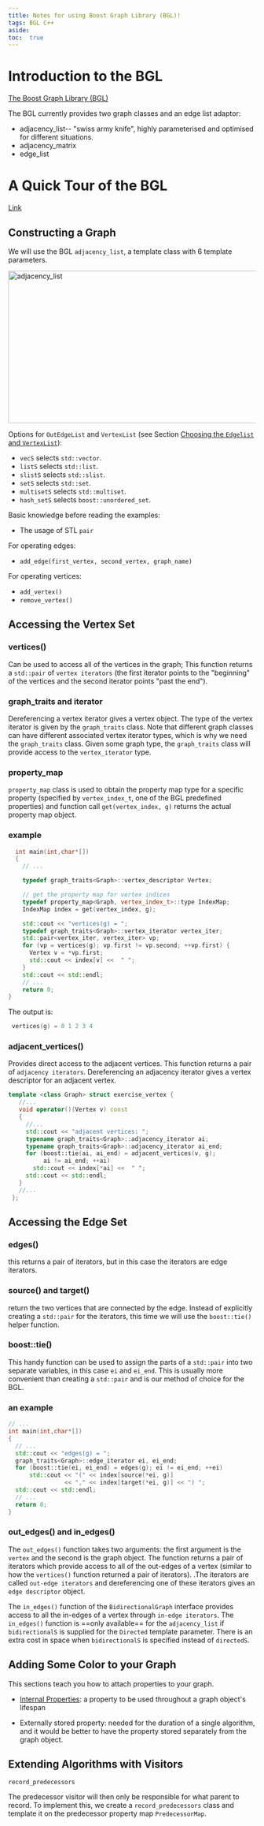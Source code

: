 ```yaml
---
title: Notes for using Boost Graph Library (BGL)!
tags: BGL C++
aside:
toc:  true
---
```


# Introduction to the BGL

[The Boost Graph Library (BGL)][32567fb2]

[32567fb2]: https://www.boost.org/doc/libs/1_69_0/libs/graph/doc/index.html "BGL"

  The BGL currently provides two graph classes and an edge list adaptor:
  - adjacency_list-- "swiss army knife", highly parameterised and optimised for  different situations.
  - adjacency_matrix
  - edge_list

# A Quick Tour of the BGL

[Link](https://www.boost.org/doc/libs/1_69_0/libs/graph/doc/quick_tour.html)

## Constructing a Graph

We will use the BGL ```adjacency_list```, a template class with 6 template parameters.

<a data-flickr-embed="true"  href="https://www.flickr.com/photos/147825726@N02/46824988074/in/dateposted-public/" title="adjacency_list"><img src="https://live.staticflickr.com/7830/46824988074_394c5d070b_b.jpg" width="1024" height="309" alt="adjacency_list"></a><script async src="//embedr.flickr.com/assets/client-code.js" charset="utf-8"></script>

Options for ```OutEdgeList``` and ```VertexList``` (see Section [Choosing the `Edgelist` and `VertexList`](https://www.boost.org/doc/libs/1_69_0/libs/graph/doc/using_adjacency_list.html#sec:choosing-graph-type)):

- ```vecS``` selects ```std::vector```.
- ```listS``` selects ```std::list```.
- ```slistS``` selects ```std::slist```.
- ```setS``` selects ```std::set```.
- ```multisetS``` selects ```std::multiset```.
- ```hash_setS``` selects ```boost::unordered_set```.

Basic knowledge before reading the examples:
- The usage of STL ```pair```

For operating edges:
- ```add_edge(first_vertex, second_vertex, graph_name)```

For operating vertices:
- ```add_vertex()```
- ```remove_vertex()```

## Accessing the Vertex Set

### vertices()
Can be used to access all of the vertices in the graph;
This function returns a ```std::pair``` of ```vertex iterators``` (the first iterator points to the "beginning" of the vertices and the second iterator points "past the end").

### graph_traits and iterator
 Dereferencing a vertex iterator gives a vertex object. The type of the vertex iterator is given by the ```graph_traits``` class. Note that different graph classes can have different associated vertex iterator types, which is why we need the ```graph_traits``` class. Given some graph type, the ```graph_traits``` class will provide access to the ```vertex_iterator``` type.

### property_map
 ```property_map``` class is used to obtain the property map type for a specific property (specified by ```vertex_index_t```, one of the BGL predefined properties) and function call ```get(vertex_index, g)``` returns the actual property map object.

### example

```c++
  int main(int,char*[])
  {
    // ...

    typedef graph_traits<Graph>::vertex_descriptor Vertex;

    // get the property map for vertex indices
    typedef property_map<Graph, vertex_index_t>::type IndexMap;
    IndexMap index = get(vertex_index, g);

    std::cout << "vertices(g) = ";
    typedef graph_traits<Graph>::vertex_iterator vertex_iter;
    std::pair<vertex_iter, vertex_iter> vp;
    for (vp = vertices(g); vp.first != vp.second; ++vp.first) {
      Vertex v = *vp.first;
      std::cout << index[v] <<  " ";
    }
    std::cout << std::endl;
    // ...
    return 0;
}

```

The output is:

```c++
 vertices(g) = 0 1 2 3 4
```
### adjacent_vertices()
Provides direct access to the adjacent vertices. This function returns a pair of ```adjacency iterators```. Dereferencing an adjacency iterator gives a vertex descriptor for an adjacent vertex.

```c++
template <class Graph> struct exercise_vertex {
   //...
   void operator()(Vertex v) const
   {
     //...
     std::cout << "adjacent vertices: ";
     typename graph_traits<Graph>::adjacency_iterator ai;
     typename graph_traits<Graph>::adjacency_iterator ai_end;
     for (boost::tie(ai, ai_end) = adjacent_vertices(v, g);
          ai != ai_end; ++ai)
       std::cout << index[*ai] <<  " ";
     std::cout << std::endl;
   }
   //...
 };

```

## Accessing the Edge Set

### edges()
this returns a pair of iterators, but in this case the iterators are edge iterators.

### source() and target()
return the two vertices that are connected by the edge. Instead of explicitly creating a ```std::pair``` for the iterators, this time we will use the ```boost::tie()``` helper function.

### boost::tie()
This handy function can be used to assign the parts of a ```std::pair``` into two separate variables, in this case ```ei``` and ```ei_end```. This is usually more convenient than creating a ```std::pair``` and is our method of choice for the BGL.

### an example

```c++
// ...
int main(int,char*[])
{
  // ...
  std::cout << "edges(g) = ";
  graph_traits<Graph>::edge_iterator ei, ei_end;
  for (boost::tie(ei, ei_end) = edges(g); ei != ei_end; ++ei)
      std::cout << "(" << index[source(*ei, g)]
                << "," << index[target(*ei, g)] << ") ";
  std::cout << std::endl;
  // ...
  return 0;
}

```

### out_edges() and in_edges()
The ```out_edges()``` function takes two arguments: the first argument is the ```vertex``` and the second is the graph object. The function returns a pair of iterators which provide access to all of the out-edges of a vertex (similar to how the ```vertices()``` function returned a pair of iterators). .The iterators are called ```out-edge iterators``` and dereferencing one of these iterators gives an ```edge descriptor``` object.

The ```in_edges()``` function of the ```BidirectionalGraph``` interface provides access to all the in-edges of a vertex through ```in-edge iterators```. The ```in_edges()``` function is ==only available== for the ```adjacency_list``` if ```bidirectionalS``` is supplied for the ```Directed``` template parameter. There is an extra cost in space when ```bidirectionalS``` is specified instead of ```directedS```.

## Adding Some Color to your Graph

This sections teach you how to attach properties to your graph.

- [Internal Properties](<https://www.boost.org/doc/libs/1_69_0/libs/graph/doc/using_adjacency_list.html#sec:adjacency-list-properties>): a property to be used throughout a graph object's lifespan

- Externally stored property: needed for the duration of a single algorithm, and it would be better to have the property stored separately from the graph object.

## Extending Algorithms with Visitors

```record_predecessors```

The predecessor visitor will then only be responsible for what parent to record. To implement this, we create a `record_predecessors` class and template it on the predecessor property map `PredecessorMap`.